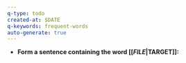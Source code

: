 ```yaml
---
q-type: todo
created-at: $DATE
q-keywords: frequent-words
auto-generate: true
---
```


- **Form a sentence containing the word [[$FILE|$TARGET]]:**


